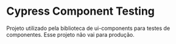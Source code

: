 # Cypress Component Testing

Projeto utilizado pela biblioteca de ui-components para testes de componentes.
Esse projeto não vai para produção.
